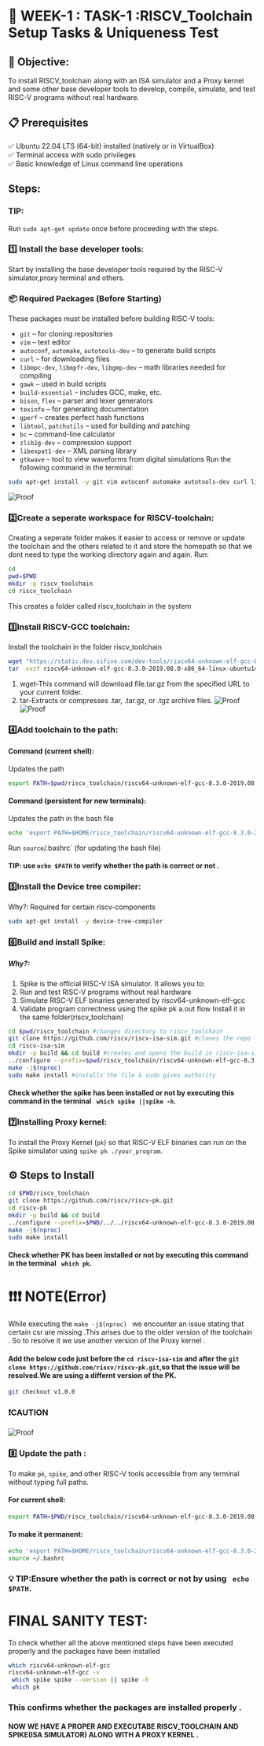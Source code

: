 # 📆 WEEK-1 : TASK-1 :RISCV_Toolchain Setup Tasks & Uniqueness Test 
## 🎯 Objective:
 To install RISCV_toolchain along with an ISA simulator and a Proxy kernel and some other base developer tools to develop, compile, simulate, and test RISC-V programs without real hardware.
 ## 📋 Prerequisites  
✅ Ubuntu 22.04 LTS (64-bit) installed (natively or in VirtualBox)  
✅ Terminal access with sudo privileges  
✅ Basic knowledge of Linux command line operations  
## Steps:
### TIP:
 Run `sudo apt-get update` once before proceeding with the steps. 
 ### 1️⃣ Install the base developer tools:
 Start by installing the base developer tools required by the RISC-V simulator,proxy terminal and others.
 ### 📦 Required Packages (Before Starting)

These packages must be installed before building RISC-V tools:

- `git` – for cloning repositories  
- `vim` – text editor  
- `autoconf`, `automake`, `autotools-dev` – to generate build scripts  
- `curl` – for downloading files  
- `libmpc-dev`, `libmpfr-dev`, `libgmp-dev` – math libraries needed for compiling  
- `gawk` – used in build scripts  
- `build-essential` – includes GCC, make, etc.  
- `bison`, `flex` – parser and lexer generators  
- `texinfo` – for generating documentation  
- `gperf` – creates perfect hash functions  
- `libtool`, `patchutils` – used for building and patching  
- `bc` – command-line calculator  
- `zlib1g-dev` – compression support  
- `libexpat1-dev` – XML parsing library  
- `gtkwave` – tool to view waveforms from digital simulations
Run the following command in the terminal:
``` bash
sudo apt-get install -y git vim autoconf automake autotools-dev curl libmpc-dev libmpfr-dev libgmp-dev gawk build-essential bison flex  texinfo gperf libtool patchutils bc zlib1g-dev libexpat1-dev gtkwave
```
![Proof](task-1.png)
### 2️⃣Create a seperate workspace for RISCV-toolchain:
Creating a seperate folder makes it easier to access or remove or update the toolchain and the others related to it and store the homepath so that we dont need to type the working directory again and again.
Run:
``` bash 
cd
pwd=$PWD
mkdir -p riscv_toolchain 
cd riscv_toolchain
```
This creates a folder called riscv_toolchain in the system
### 3️⃣Install RISCV-GCC toolchain:
Install the toolchain in the folder riscv_toolchain
``` bash
wget "https://static.dev.sifive.com/dev-tools/riscv64-unknown-elf-gcc-8.3.0-2019.08.0-x86_64-linux-ubuntu14.tar.gz" 
tar -xvzf riscv64-unknown-elf-gcc-8.3.0-2019.08.0-x86_64-linux-ubuntu14.tar.gz
```
1. wget-This command will download file.tar.gz from the specified URL to your current folder.
2. tar-Extracts or compresses .tar, .tar.gz, or .tgz archive files.
![Proof](task3-1.png)
![Proof](task-3-3.png)
### 4️⃣Add toolchain to the path:
#### Command (current shell):
Updates the path
``` bash
export PATH=$pwd/riscv_toolchain/riscv64-unknown-elf-gcc-8.3.0-2019.08.0-x86_64-linux-ubuntu14/bin:$PATH
```
#### Command (persistent for new terminals):
Updates the path in the bash file
``` bash
echo 'export PATH=$HOME/riscv_toolchain/riscv64-unknown-elf-gcc-8.3.0-2019.08.0-x86_64-linux-ubuntu14/bin:$PATH' >> ~/.bashrc 
```
Run ` source `/.bashrc` (for updating the bash file)
#### TIP: use ` echo $PATH ` to verify whether the path is correct or not .
### 5️⃣Install the Device tree compiler:
Why?: Required for certain riscv-components
``` bash
sudo apt-get install -y device-tree-compiler
```
### 6️⃣Build and install Spike:
##### Why?:
 1. Spike is the official RISC-V ISA simulator. It allows you to:
2. Run and test RISC-V programs without real hardware
3. Simulate RISC-V ELF binaries generated by riscv64-unknown-elf-gcc
4. Validate program correctness using the spike pk a.out flow 
Install it in the same folder(riscv_toolchain)
``` bash
cd $pwd/riscv_toolchain #changes directory to riscv_toolchain
git clone https://github.com/riscv/riscv-isa-sim.git #clones the repo
cd riscv-isa-sim 
mkdir -p build && cd build #creates and opens the build in riscv-isa-sim
../configure --prefix=$pwd/riscv_toolchain/riscv64-unknown-elf-gcc-8.3.0-2019.08.0-x86_64-linux-ubuntu14 
make -j$(nproc) 
sudo make install #installs the file & sudo gives authority
```
#### Check whether the spike has been installed or not by executing this command in the terminal ` which spike ||spike -h`.
### 7️⃣Installing Proxy kernel:
 
To install the Proxy Kernel (`pk`) so that RISC-V ELF binaries can run on the Spike simulator using `spike pk ./your_program`.

## ⚙️ Steps to Install

```bash
cd $PWD/riscv_toolchain
git clone https://github.com/riscv/riscv-pk.git
cd riscv-pk
mkdir -p build && cd build
../configure --prefix=$PWD/../../riscv64-unknown-elf-gcc-8.3.0-2019.08.0-x86_64-linux-ubuntu14 --host=riscv64-unknown-elf
make -j$(nproc)
sudo make install
```
####  Check whether PK has been installed or not by executing this command in the terminal ` which pk`.
# ❗❗❗   NOTE(Error)
While executing the `make -j$(nproc) ` we encounter an issue stating that certain csr are missing .This arises due to the older version of the toolchain .
So to resolve it we use another version of the Proxy kernel .
#### Add  the below code just before the `cd riscv-isa-sim` and after the `git clone https://github.com/riscv/riscv-pk.git`,so that the issue will be resolved.We are using a differnt version of the PK.
``` bash
git checkout v1.0.0 
```


### ❗CAUTION 
![Proof](error.jpg)
### 8️⃣ Update the path :
To make `pk`, `spike`, and other RISC-V tools accessible from any terminal without typing full paths.

#### For current shell:
```bash
export PATH=$PWD/riscv_toolchain/riscv64-unknown-elf-gcc-8.3.0-2019.08.0-x86_64-linux-ubuntu14/riscv64-unknown-elf/bin:$PATH
```
#### To make it permanent:
```bash
echo 'export PATH=$HOME/riscv_toolchain/riscv64-unknown-elf-gcc-8.3.0-2019.08.0-x86_64-linux-ubuntu14/riscv64-unknown-elf/bin:$PATH' >> ~/.bashrc
source ~/.bashrc
```
### 💡 TIP:Ensure whether the path is correct or not by using ` echo $PATH`.

# FINAL SANITY TEST:
To check whether all the above mentioned steps have been executed properly and the packages have been installed 
```bash
which riscv64-unknown-elf-gcc 
riscv64-unknown-elf-gcc -v
 which spike spike --version || spike -h 
 which pk
 ``` 
 ### This confirms whether the packages are installed properly .

#### NOW WE HAVE A PROPER AND EXECUTABE RISCV_TOOLCHAIN AND SPIKE(ISA SIMULATOR) ALONG WITH A PROXY KERNEL .


